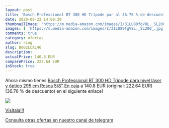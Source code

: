 ```yaml
---
layout: post
title: 'Bosch Professional BT 300 HD Trípode par al 36.76 % de descuento'
date: 2020-09-22 14:09:30
thumbnailImage: 'https://m.media-amazon.com/images/I/31LU89fgV8L._SL200_.jpg'
images: [ 'https://m.media-amazon.com/images/I/31LU89fgV8L._SL200_.jpg' ]
comments: true
category: ofertas
author: ring
slug: B002LCAL40
description:
actualPrice: 140.8 EUR
comparePrice: 222.64 EUR
inStock: true
---
```


Ahora mismo tienes [Bosch Professional BT 300 HD Trípode para nivel láser y óptico  295 cm  Rosca 5/8"  En caja](https://www.amazon.com/dp/B002LCAL40/?tag=redken08-20) a 140.8 EUR (original: 222.64 EUR) (36.76 %  de descuento) en el siguiente enlace!

[![](https://m.media-amazon.com/images/I/31LU89fgV8L._SL200_.jpg)](https://www.amazon.com/dp/B002LCAL40/?tag=redken08-20)

[Visítala!!!](https://www.amazon.com/dp/B002LCAL40/?tag=redken08-20)

[Consulta otras ofertas en nuestro canal de telegram](https://t.me/s/ofertas25)
